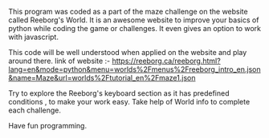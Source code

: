 This program was coded as a part of the maze challenge on the website called Reeborg's World.
It is an awesome website to improve your basics of python while coding the game or challenges.
It even gives an option to work with javascript.

This code will be well understood when applied on the website and play around there.
link of website :- https://reeborg.ca/reeborg.html?lang=en&mode=python&menu=worlds%2Fmenus%2Freeborg_intro_en.json&name=Maze&url=worlds%2Ftutorial_en%2Fmaze1.json

Try to explore the Reeborg's keyboard section as it has predefined conditions , to make your work easy.
Take help of World info to complete each challenge.

Have fun programming.
